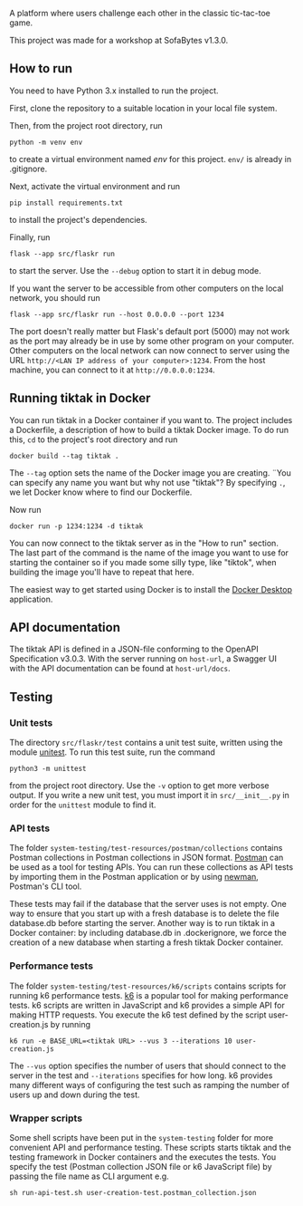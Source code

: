 A platform where users challenge each other in the classic tic-tac-toe game.

This project was made for a workshop at SofaBytes v1.3.0.

## How to run
You need to have Python 3.x installed to run the project.

First, clone the repository to a suitable location in your local file system.

Then, from the project root directory, run
```
python -m venv env
```
to create a virtual environment named *env* for this project. `env/` is already in .gitignore.

Next, activate the virtual environment and run
```
pip install requirements.txt
```
to install the project's dependencies.

Finally, run
```
flask --app src/flaskr run
```
to start the server. Use the `--debug` option to start it in debug mode.

If you want the server to be accessible from other computers on the local network, you should run
```
flask --app src/flaskr run --host 0.0.0.0 --port 1234
```
The port doesn't really matter but Flask's default port (5000) may not work as the port
may already be in use by some other program on your computer. 
Other computers on the local network can now connect to
server using the URL `http://<LAN IP address of your computer>:1234`. From the host machine, you can connect to it at `http://0.0.0.0:1234`.

## Running tiktak in Docker
You can run tiktak in a Docker container if you want to. 
The project includes a Dockerfile, a description of how to build a tiktak Docker
image. To do run this, `cd` to the project's root directory and run
```
docker build --tag tiktak .
```
The `--tag` option sets the name of the Docker image you are creating. ¨You can specify any name you want but why not use "tiktak"? By specifying `.`, we let Docker know where to find our Dockerfile.

Now run
```
docker run -p 1234:1234 -d tiktak
```
You can now connect to the tiktak server as in the "How to run" section. The last part
of the command is the name of the image you want to use for starting the container so
if you made some silly type, like "tiktok", when building the image you'll have to
repeat that here.

The easiest way to get started using Docker is to install the [Docker Desktop](https://www.docker.com/products/docker-desktop/)
application.

## API documentation
The tiktak API is defined in a JSON-file conforming to 
the OpenAPI Specification v3.0.3. 
With the server running on `host-url`, a Swagger UI with the API documentation 
can be found at `host-url/docs`. 

## Testing

### Unit tests
The directory `src/flaskr/test` contains a unit test suite, written using
the module [unitest](https://docs.python.org/3/library/unittest.html). 
To run this test suite, run the command
```
python3 -m unittest
```
from the project root directory. Use the `-v` option to get more verbose output. If 
you write a new unit test, you must import it in `src/__init__.py` in order for the
`unittest` module to find it.

### API tests
The folder `system-testing/test-resources/postman/collections` contains Postman collections in Postman collections in
JSON format. [Postman](https://www.postman.com) can be used as a tool for testing APIs. 
You can run these collections as API tests by importing them in the Postman application
or by using [newman](https://learning.postman.com/docs/collections/using-newman-cli/command-line-integration-with-newman/), Postman's CLI tool.

These tests may fail if the database that the server uses is not empty. One way to
ensure that you start up with a fresh database is to delete the file database.db before
starting the server. Another way is to run tiktak in a Docker container: by including
database.db in .dockerignore, we force the creation of a new database when starting a
fresh tiktak Docker container.

### Performance tests
The folder `system-testing/test-resources/k6/scripts` contains scripts for running k6
performance tests. [k6](https://k6.io/docs/) is a popular tool for making performance
tests. k6 scripts are written in JavaScript and k6 provides a simple API for making HTTP
requests. You execute the k6 test defined by the script user-creation.js by running
```
k6 run -e BASE_URL=<tiktak URL> --vus 3 --iterations 10 user-creation.js
```
The `--vus` option specifies the number of users that should connect to the server in 
the test and `--iterations` specifies for how long. k6 provides many different ways of
configuring the test such as ramping the number of users up and down during the test.

### Wrapper scripts
Some shell scripts have been put in the `system-testing` folder for more convenient API and performance testing. These scripts starts tiktak and the testing framework in
Docker containers and the executes the tests. You specify the test (Postman collection JSON file or k6 JavaScript file) by passing the file name as CLI argument e.g.
```
sh run-api-test.sh user-creation-test.postman_collection.json
```
